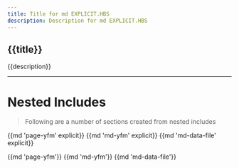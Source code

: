 ```yaml
---
title: Title for md EXPLICIT.HBS
description: Description for md EXPLICIT.HBS
---
```

<article id="explict">
  <h1 class="title">
    {{title}}
  </h1>
  <p class="description"> {{description}} </p>
</article>

***

# Nested Includes

> Following are a number of sections created from nested includes

{{md 'page-yfm' explicit}}
{{md 'md-yfm' explicit}}
{{md 'md-data-file' explicit}}


{{md 'page-yfm'}}
{{md 'md-yfm'}}
{{md 'md-data-file'}}
